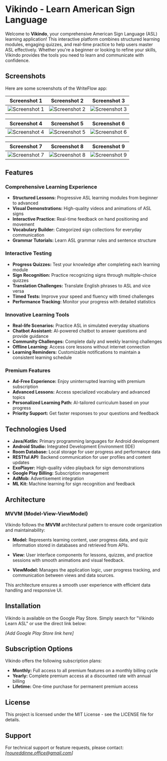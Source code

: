 # Vikindo - Learn American Sign Language

Welcome to **Vikindo**, your comprehensive American Sign Language (ASL) learning application! This interactive platform combines structured learning modules, engaging quizzes, and real-time practice to help users master ASL effectively. Whether you're a beginner or looking to refine your skills, Vikindo provides the tools you need to learn and communicate with confidence.

## Screenshots

Here are some screenshots of the WriteFlow app:

| Screenshot 1 | Screenshot 2 | Screenshot 3 |
|--------------|--------------|--------------|
| ![Screenshot 1](https://raw.githubusercontent.com/noureddinne21/vikindo/refs/heads/master/vikindo/photo_2025-03-21_02-30-50%20(3).jpg) | ![Screenshot 2](https://raw.githubusercontent.com/noureddinne21/vikindo/refs/heads/master/vikindo/photo_2025-03-21_02-30-50.jpg) | ![Screenshot 3](https://raw.githubusercontent.com/noureddinne21/vikindo/refs/heads/master/vikindo/photo_2025-03-21_02-30-49%20(2).jpg) |

| Screenshot 4 | Screenshot 5 | Screenshot 6 |
|--------------|--------------|--------------|
| ![Screenshot 4](https://raw.githubusercontent.com/noureddinne21/vikindo/refs/heads/master/vikindo/photo_2025-03-21_02-30-49.jpg) | ![Screenshot 5](https://raw.githubusercontent.com/noureddinne21/vikindo/refs/heads/master/vikindo/photo_2025-03-21_02-30-48%20(2).jpg) | ![Screenshot 6](https://raw.githubusercontent.com/noureddinne21/vikindo/refs/heads/master/vikindo/photo_2025-03-21_02-30-48.jpg) |

| Screenshot 7 | Screenshot 8 | Screenshot 9 |
|--------------|--------------|--------------|
| ![Screenshot 7](https://raw.githubusercontent.com/noureddinne21/vikindo/refs/heads/master/vikindo/photo_2025-03-21_02-30-50%20(2).jpg) | ![Screenshot 8](https://raw.githubusercontent.com/noureddinne21/vikindo/refs/heads/master/vikindo/photo_2025-03-21_02-30-46.jpg) | ![Screenshot 9](https://raw.githubusercontent.com/noureddinne21/vikindo/refs/heads/master/vikindo/photo_2025-03-21_02-30-47.jpg) |


## Features

### Comprehensive Learning Experience
- **Structured Lessons:** Progressive ASL learning modules from beginner to advanced
- **Visual Demonstrations:** High-quality videos and animations of ASL signs
- **Interactive Practice:** Real-time feedback on hand positioning and movement
- **Vocabulary Builder:** Categorized sign collections for everyday communication
- **Grammar Tutorials:** Learn ASL grammar rules and sentence structure

### Interactive Testing
- **Progress Quizzes:** Test your knowledge after completing each learning module
- **Sign Recognition:** Practice recognizing signs through multiple-choice quizzes
- **Translation Challenges:** Translate English phrases to ASL and vice versa
- **Timed Tests:** Improve your speed and fluency with timed challenges
- **Performance Tracking:** Monitor your progress with detailed statistics

### Innovative Learning Tools
- **Real-life Scenarios:** Practice ASL in simulated everyday situations
- **Chatbot Assistant:** AI-powered chatbot to answer questions and provide guidance
- **Community Challenges:** Complete daily and weekly learning challenges
- **Offline Learning:** Access core lessons without internet connection
- **Learning Reminders:** Customizable notifications to maintain a consistent learning schedule

### Premium Features
- **Ad-Free Experience:** Enjoy uninterrupted learning with premium subscription
- **Advanced Lessons:** Access specialized vocabulary and advanced topics
- **Personalized Learning Path:** AI-tailored curriculum based on your progress
- **Priority Support:** Get faster responses to your questions and feedback

## Technologies Used

- **Java/Kotlin:** Primary programming languages for Android development
- **Android Studio:** Integrated Development Environment (IDE)
- **Room Database:** Local storage for user progress and performance data
- **RESTful API:** Backend communication for user profiles and content updates
- **ExoPlayer:** High-quality video playback for sign demonstrations
- **Google Play Billing:** Subscription management
- **AdMob:** Advertisement integration
- **ML Kit:** Machine learning for sign recognition and feedback

## Architecture

### MVVM (Model-View-ViewModel)

Vikindo follows the **MVVM** architectural pattern to ensure code organization and maintainability:

- **Model:** Represents learning content, user progress data, and quiz information stored in databases and retrieved from APIs.

- **View:** User interface components for lessons, quizzes, and practice sessions with smooth animations and visual feedback.

- **ViewModel:** Manages the application logic, user progress tracking, and communication between views and data sources.

This architecture ensures a smooth user experience with efficient data handling and responsive UI.

## Installation

Vikindo is available on the Google Play Store. Simply search for "Vikindo Learn ASL" or use the direct link below:

*[Add Google Play Store link here]*

## Subscription Options

Vikindo offers the following subscription plans:
- **Monthly:** Full access to all premium features on a monthly billing cycle
- **Yearly:** Complete premium access at a discounted rate with annual billing
- **Lifetime:** One-time purchase for permanent premium access

## License

This project is licensed under the MIT License - see the LICENSE file for details.

## Support

For technical support or feature requests, please contact:
*[noureddinne.office@gmail.com]*
